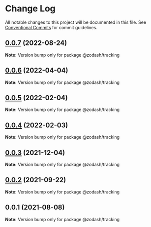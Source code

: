 # Change Log

All notable changes to this project will be documented in this file.
See [Conventional Commits](https://conventionalcommits.org) for commit guidelines.

## [0.0.7](https://github.com/zcorky/zodash/compare/@zodash/tracking@0.0.6...@zodash/tracking@0.0.7) (2022-08-24)

**Note:** Version bump only for package @zodash/tracking





## [0.0.6](https://github.com/zcorky/zodash/compare/@zodash/tracking@0.0.5...@zodash/tracking@0.0.6) (2022-04-04)

**Note:** Version bump only for package @zodash/tracking





## [0.0.5](https://github.com/zcorky/zodash/compare/@zodash/tracking@0.0.4...@zodash/tracking@0.0.5) (2022-02-04)

**Note:** Version bump only for package @zodash/tracking





## [0.0.4](https://github.com/zcorky/zodash/compare/@zodash/tracking@0.0.3...@zodash/tracking@0.0.4) (2022-02-03)

**Note:** Version bump only for package @zodash/tracking





## [0.0.3](https://github.com/zcorky/zodash/compare/@zodash/tracking@0.0.2...@zodash/tracking@0.0.3) (2021-12-04)

**Note:** Version bump only for package @zodash/tracking





## [0.0.2](https://github.com/zcorky/zodash/compare/@zodash/tracking@0.0.1...@zodash/tracking@0.0.2) (2021-09-22)

**Note:** Version bump only for package @zodash/tracking





## 0.0.1 (2021-08-08)

**Note:** Version bump only for package @zodash/tracking
